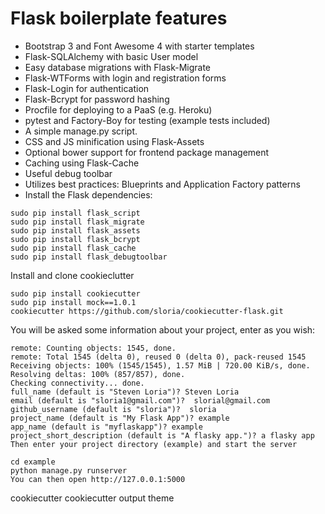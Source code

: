# Flask boilerplate features

- Bootstrap 3 and Font Awesome 4 with starter templates
- Flask-SQLAlchemy with basic User model
- Easy database migrations with Flask-Migrate
- Flask-WTForms with login and registration forms
- Flask-Login for authentication
- Flask-Bcrypt for password hashing
- Procfile for deploying to a PaaS (e.g. Heroku)
- pytest and Factory-Boy for testing (example tests included)
- A simple manage.py script.
- CSS and JS minification using Flask-Assets
- Optional bower support for frontend package management
- Caching using Flask-Cache
- Useful debug toolbar
- Utilizes best practices: Blueprints and Application Factory patterns
- Install the Flask dependencies:

```
sudo pip install flask_script
sudo pip install flask_migrate
sudo pip install flask_assets
sudo pip install flask_bcrypt
sudo pip install flask_cache
sudo pip install flask_debugtoolbar
```

Install and clone cookieclutter

```
sudo pip install cookiecutter
sudo pip install mock==1.0.1
cookiecutter https://github.com/sloria/cookiecutter-flask.git
```

You will be asked some information about your project, enter as you wish:

```
remote: Counting objects: 1545, done.
remote: Total 1545 (delta 0), reused 0 (delta 0), pack-reused 1545
Receiving objects: 100% (1545/1545), 1.57 MiB | 720.00 KiB/s, done.
Resolving deltas: 100% (857/857), done.
Checking connectivity... done.
full_name (default is "Steven Loria")? Steven Loria
email (default is "sloria1@gmail.com")?  slorial@gmail.com
github_username (default is "sloria")?  sloria
project_name (default is "My Flask App")? example
app_name (default is "myflaskapp")? example
project_short_description (default is "A flasky app.")? a flasky app
Then enter your project directory (example) and start the server
```

```
cd example
python manage.py runserver
You can then open http://127.0.0.1:5000
```

cookiecutter
cookiecutter output theme

